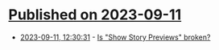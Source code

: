 # [Published on 2023-09-11](index.md)

* [2023-09-11, 12:30:31](https://lobste.rs/s/rjvcjh/is_show_story_previews_broken) - [Is \"Show Story Previews\" broken?](https://lobste.rs/s/rjvcjh/is_show_story_previews_broken)
